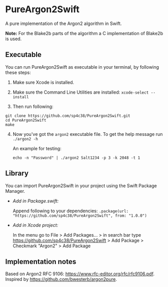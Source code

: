 # PureArgon2Swift

A pure implementation of the Argon2 algorithm in Swift.

**Note:** For the Blake2b parts of the algorithm a C implementation of Blake2b is used.

## **Executable**
You can run PureArgon2Swift as executable in your terminal, by following these steps:

1. Make sure Xcode is installed. 

2. Make sure the Command Line Utilities are installed: `xcode-select --install`

3. Then run following:
```
git clone https://github.com/sp4c38/PureArgon2Swift.git
cd PureArgon2Swift
make
```

4. Now you've got the `argon2` executable file. To get the help message run `./argon2 -h`

	An example for testing:

	`echo -n "Password" | ./argon2 Salt1234 -p 3 -k 2048 -t 1`

## **Library**
You can import PureArgon2Swift in your project using the Swift Package Manager.
- _Add in Package.swift:_

	Append following to your dependencies: `.package(url: "https://github.com/sp4c38/PureArgon2Swift", from: "1.0.0")`

- _Add in Xcode project:_

	In the menu go to File > Add Packages... > in search bar type https://github.com/sp4c38/PureArgon2Swift > Add Package > Checkmark "Argon2" > Add Package

## Implementation notes

Based on Argon2 RFC 9106: https://www.rfc-editor.org/rfc/rfc9106.pdf. Inspired by https://github.com/bwesterb/argon2pure.
